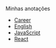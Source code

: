 
Minhas anotações

- [Career](https://github.com/ricardocanelas/my-notes/blob/master/Career/Career.md)
- [English](https://github.com/ricardocanelas/my-notes/blob/master/English/English.md)
- [JavaScript](https://github.com/ricardocanelas/my-notes/blob/master/JavaScript/JavaScript.md)
- [React](https://github.com/ricardocanelas/my-notes/blob/master/React-Js/React.md)

